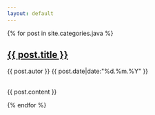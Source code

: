 ```yaml
---
layout: default
---
```


{% for post in site.categories.java %}


<div class="posts">
    <div class="post">
    <h2> <a href="{{ post.url|prepend: site.baseurl }}">{{ post.title }}</a></h2>
    <p>{{ post.autor }} {{ post.date|date:"%d.%m.%Y" }}</p>
    <br>
    {{ post.content }}
    </div>
</div>


{% endfor %}